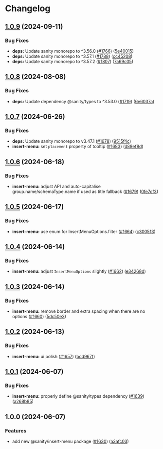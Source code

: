# Changelog

## [1.0.9](https://github.com/sanity-io/visual-editing/compare/insert-menu-v1.0.8...insert-menu-v1.0.9) (2024-09-11)


### Bug Fixes

* **deps:** Update sanity monorepo to ^3.56.0 ([#1766](https://github.com/sanity-io/visual-editing/issues/1766)) ([5e40015](https://github.com/sanity-io/visual-editing/commit/5e40015d03c9d309116f73d8ceda10623b5052ee))
* **deps:** Update sanity monorepo to ^3.57.1 ([#1788](https://github.com/sanity-io/visual-editing/issues/1788)) ([cc45208](https://github.com/sanity-io/visual-editing/commit/cc4520851eb20e2bb290e187ad7c6c230dab6430))
* **deps:** Update sanity monorepo to ^3.57.2 ([#1807](https://github.com/sanity-io/visual-editing/issues/1807)) ([7a69c05](https://github.com/sanity-io/visual-editing/commit/7a69c05d8ff133cfcc7b7a540f6dbf33903b87a0))

## [1.0.8](https://github.com/sanity-io/visual-editing/compare/insert-menu-v1.0.7...insert-menu-v1.0.8) (2024-08-08)


### Bug Fixes

* **deps:** Update dependency @sanity/types to ^3.53.0 ([#1719](https://github.com/sanity-io/visual-editing/issues/1719)) ([6e6037a](https://github.com/sanity-io/visual-editing/commit/6e6037ac2580b7bc062cb555df7e93e058d83e77))

## [1.0.7](https://github.com/sanity-io/visual-editing/compare/insert-menu-v1.0.6...insert-menu-v1.0.7) (2024-06-26)


### Bug Fixes

* **deps:** Update sanity monorepo to v3.47.1 ([#1678](https://github.com/sanity-io/visual-editing/issues/1678)) ([9515f4c](https://github.com/sanity-io/visual-editing/commit/9515f4cbe30fe68c09b60a524e634c6514d832ba))
* **insert-menu:** set `placement` property of tooltip ([#1683](https://github.com/sanity-io/visual-editing/issues/1683)) ([d88ef8d](https://github.com/sanity-io/visual-editing/commit/d88ef8df0116511e7b66859c96b26d745ae73bcc))

## [1.0.6](https://github.com/sanity-io/visual-editing/compare/insert-menu-v1.0.5...insert-menu-v1.0.6) (2024-06-18)


### Bug Fixes

* **insert-menu:** adjust API and auto-capitalise group.name/schemaType.name if used as title fallback ([#1679](https://github.com/sanity-io/visual-editing/issues/1679)) ([0fe7cf3](https://github.com/sanity-io/visual-editing/commit/0fe7cf306d75a50b76b44f73a8056aa17461be07))

## [1.0.5](https://github.com/sanity-io/visual-editing/compare/insert-menu-v1.0.4...insert-menu-v1.0.5) (2024-06-17)


### Bug Fixes

* **insert-menu:** use enum for InsertMenuOptions.filter ([#1664](https://github.com/sanity-io/visual-editing/issues/1664)) ([c300513](https://github.com/sanity-io/visual-editing/commit/c300513fd827c16ec9f0edbdb7e69c43ffc4af3c))

## [1.0.4](https://github.com/sanity-io/visual-editing/compare/insert-menu-v1.0.3...insert-menu-v1.0.4) (2024-06-14)


### Bug Fixes

* **insert-menu:** adjust `InsertMenuOptions` slightly ([#1662](https://github.com/sanity-io/visual-editing/issues/1662)) ([e34268d](https://github.com/sanity-io/visual-editing/commit/e34268d86928e0b33d8dd473457bc1a172924392))

## [1.0.3](https://github.com/sanity-io/visual-editing/compare/insert-menu-v1.0.2...insert-menu-v1.0.3) (2024-06-14)


### Bug Fixes

* **insert-menu:** remove border and extra spacing when there are no options ([#1660](https://github.com/sanity-io/visual-editing/issues/1660)) ([5dc50e3](https://github.com/sanity-io/visual-editing/commit/5dc50e3ee824f7977f16d524557784de73018374))

## [1.0.2](https://github.com/sanity-io/visual-editing/compare/insert-menu-v1.0.1...insert-menu-v1.0.2) (2024-06-13)


### Bug Fixes

* **insert-menu:** ui polish ([#1657](https://github.com/sanity-io/visual-editing/issues/1657)) ([bcd967f](https://github.com/sanity-io/visual-editing/commit/bcd967ff9ab7c9816a82a5d1b5a961ba69a18e0a))

## [1.0.1](https://github.com/sanity-io/visual-editing/compare/insert-menu-v1.0.0...insert-menu-v1.0.1) (2024-06-07)


### Bug Fixes

* **insert-menu:** properly define @sanity/types dependency ([#1639](https://github.com/sanity-io/visual-editing/issues/1639)) ([a268b85](https://github.com/sanity-io/visual-editing/commit/a268b85ce41351f0c015ec653efb59c1402c9f82))

## 1.0.0 (2024-06-07)


### Features

* add new @sanity/insert-menu package ([#1630](https://github.com/sanity-io/visual-editing/issues/1630)) ([a3afc03](https://github.com/sanity-io/visual-editing/commit/a3afc03163ea40fd4e7d529115a08b8c0cd63bb7))
